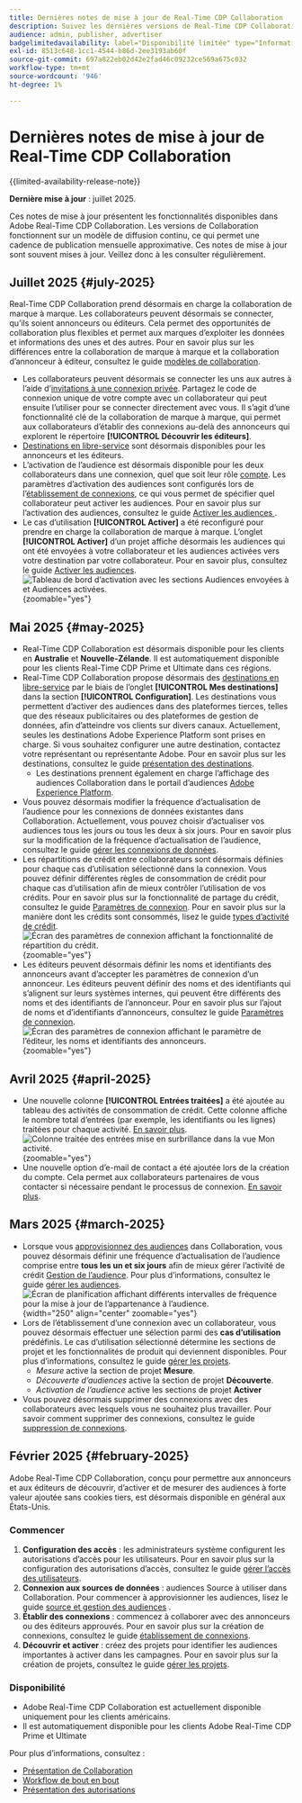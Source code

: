 ```yaml
---
title: Dernières notes de mise à jour de Real-Time CDP Collaboration
description: Suivez les dernières versions de Real-Time CDP Collaboration
audience: admin, publisher, advertiser
badgelimitedavailability: label="Disponibilité limitée" type="Informative" url="https://helpx.adobe.com/legal/product-descriptions/real-time-customer-data-platform-collaboration.html newtab=true"
exl-id: 8513c648-1cc1-4544-b86d-2ee3193ab60f
source-git-commit: 697a822eb02d42e2fad46c09232ce569a675c032
workflow-type: tm+mt
source-wordcount: '946'
ht-degree: 1%

---
```


# Dernières notes de mise à jour de Real-Time CDP Collaboration

{{limited-availability-release-note}}

**Dernière mise à jour** : juillet 2025.

Ces notes de mise à jour présentent les fonctionnalités disponibles dans Adobe Real-Time CDP Collaboration. Les versions de Collaboration fonctionnent sur un modèle de diffusion continu, ce qui permet une cadence de publication mensuelle approximative. Ces notes de mise à jour sont souvent mises à jour. Veillez donc à les consulter régulièrement.

## Juillet 2025 {#july-2025}

Real-Time CDP Collaboration prend désormais en charge la collaboration de marque à marque. Les collaborateurs peuvent désormais se connecter, qu’ils soient annonceurs ou éditeurs. Cela permet des opportunités de collaboration plus flexibles et permet aux marques d’exploiter les données et informations des unes et des autres. Pour en savoir plus sur les différences entre la collaboration de marque à marque et la collaboration d’annonceur à éditeur, consultez le guide [modèles de collaboration](../overview/collaboration-patterns.md).

* Les collaborateurs peuvent désormais se connecter les uns aux autres à l’aide d’[invitations à une connexion privée](../connect/establishing-connections.md#private-connection-invites). Partagez le code de connexion unique de votre compte avec un collaborateur qui peut ensuite l’utiliser pour se connecter directement avec vous. Il s’agit d’une fonctionnalité clé de la collaboration de marque à marque, qui permet aux collaborateurs d’établir des connexions au-delà des annonceurs qui explorent le répertoire **[!UICONTROL Découvrir les éditeurs]**.
* [Destinations en libre-service](../setup/manage-destinations.md) sont désormais disponibles pour les annonceurs et les éditeurs.
* L’activation de l’audience est désormais disponible pour les deux collaborateurs dans une connexion, quel que soit leur rôle [ compte](../overview/roles.md). Les paramètres d’activation des audiences sont configurés lors de l’[établissement de connexions](../connect/establishing-connections.md#configure-connection-settings), ce qui vous permet de spécifier quel collaborateur peut activer les audiences. Pour en savoir plus sur l’activation des audiences, consultez le guide [ Activer les audiences ](../collaborate/activate.md).
* Le cas d’utilisation **[!UICONTROL Activer]** a été reconfiguré pour prendre en charge la collaboration de marque à marque. L’onglet **[!UICONTROL Activer]** d’un projet affiche désormais les audiences qui ont été envoyées à votre collaborateur et les audiences activées vers votre destination par votre collaborateur. Pour en savoir plus, consultez le guide [Activer les audiences](../collaborate/activate.md). <br> ![Tableau de bord d’activation avec les sections Audiences envoyées à et Audiences activées.](/help/assets/release-notes/2025/activate-dashboard.png){zoomable="yes"}

## Mai 2025 {#may-2025}

* Real-Time CDP Collaboration est désormais disponible pour les clients en **Australie** et **Nouvelle-Zélande**. Il est automatiquement disponible pour les clients Real-Time CDP Prime et Ultimate dans ces régions.
* Real-Time CDP Collaboration propose désormais des [destinations en libre-service](../setup/manage-destinations.md) par le biais de l’onglet **[!UICONTROL Mes destinations]** dans la section **[!UICONTROL Configuration]**. Les destinations vous permettent d’activer des audiences dans des plateformes tierces, telles que des réseaux publicitaires ou des plateformes de gestion de données, afin d’atteindre vos clients sur divers canaux. Actuellement, seules les destinations Adobe Experience Platform sont prises en charge. Si vous souhaitez configurer une autre destination, contactez votre représentant ou représentante Adobe. Pour en savoir plus sur les destinations, consultez le guide [présentation des destinations](../destinations/overview.md).
   * Les destinations prennent également en charge l’affichage des audiences Collaboration dans le portail d’audiences [Adobe Experience Platform](https://experienceleague.adobe.com/en/docs/experience-platform/segmentation/ui/audience-portal.md#manage-audiences).
* Vous pouvez désormais modifier la fréquence d’actualisation de l’audience pour les connexions de données existantes dans Collaboration. Actuellement, vous pouvez choisir d’actualiser vos audiences tous les jours ou tous les deux à six jours. Pour en savoir plus sur la modification de la fréquence d’actualisation de l’audience, consultez le guide [gérer les connexions de données](../setup/manage-data-connection.md#scheduling).
* Les répartitions de crédit entre collaborateurs sont désormais définies pour chaque cas d’utilisation sélectionné dans la connexion. Vous pouvez définir différentes règles de consommation de crédit pour chaque cas d’utilisation afin de mieux contrôler l’utilisation de vos crédits. Pour en savoir plus sur la fonctionnalité de partage du crédit, consultez le guide [Paramètres de connexion](../connect/establishing-connections.md#connection-settings). Pour en savoir plus sur la manière dont les crédits sont consommés, lisez le guide [types d’activité de crédit](../setup/my-activity.md#types-of-activities). <br> ![Écran des paramètres de connexion affichant la fonctionnalité de répartition du crédit.](/help/assets/release-notes/2025/credit-split.png){zoomable="yes"}
* Les éditeurs peuvent désormais définir les noms et identifiants des annonceurs avant d’accepter les paramètres de connexion d’un annonceur. Les éditeurs peuvent définir des noms et des identifiants qui s’alignent sur leurs systèmes internes, qui peuvent être différents des noms et des identifiants de l’annonceur. Pour en savoir plus sur l’ajout de noms et d’identifiants d’annonceurs, consultez le guide [Paramètres de connexion](../connect/establishing-connections.md#connection-settings.md). <br> ![Écran des paramètres de connexion affichant le paramètre de l’éditeur, les noms et identifiants des annonceurs.](/help/assets/release-notes/2025/add-advertiser-names-modal.png){zoomable="yes"}

## Avril 2025 {#april-2025}

* Une nouvelle colonne **[!UICONTROL Entrées traitées]** a été ajoutée au tableau des activités de consommation de crédit. Cette colonne affiche le nombre total d’entrées (par exemple, les identifiants ou les lignes) traitées pour chaque activité. [En savoir plus](/help/guide/setup/my-activity.md#inputs-processed). <br> ![Colonne traitée des entrées mise en surbrillance dans la vue Mon activité.](/help/assets/release-notes/2025/inputs-processed-column.png){zoomable="yes"}
* Une nouvelle option d’e-mail de contact a été ajoutée lors de la création du compte. Cela permet aux collaborateurs partenaires de vous contacter si nécessaire pendant le processus de connexion. [En savoir plus](../setup/onboard-account.md).

## Mars 2025 {#march-2025}

* Lorsque vous [approvisionnez des audiences](/help/guide/setup/onboard-audiences.md) dans Collaboration, vous pouvez désormais définir une fréquence d’actualisation de l’audience comprise entre **tous les un et six jours** afin de mieux gérer l’activité de crédit [Gestion de l’audience](/help/guide/setup/my-activity.md#types-of-activities). Pour plus d’informations, consultez le guide [gérer les audiences](https://experienceleague.adobe.com/en/docs/experience-platform/segmentation/ui/audience-portal.md#manage-audiences). <br> ![Écran de planification affichant différents intervalles de fréquence pour la mise à jour de l’appartenance à l’audience.](/help/assets/setup/add-manage-audiences/audience-scheduling-frequency.png "Écran de planification affichant différents intervalles de fréquence pour la mise à jour de l’appartenance à l’audience."){width="250" align="center" zoomable="yes"}
* Lors de l’établissement d’une connexion avec un collaborateur, vous pouvez désormais effectuer une sélection parmi des **cas d’utilisation** prédéfinis. Le cas d’utilisation sélectionné détermine les sections de projet et les fonctionnalités de produit qui deviennent disponibles. Pour plus d’informations, consultez le guide [gérer les projets](/help/guide/collaborate/manage-projects.md#project-use-cases).
   * *Mesure* active la section de projet **Mesure**.
   * *Découverte d’audiences* active la section de projet **Découverte**.
   * *Activation de l’audience* active les sections de projet **Activer** <br>
* Vous pouvez désormais supprimer des connexions avec des collaborateurs avec lesquels vous ne souhaitez plus travailler. Pour savoir comment supprimer des connexions, consultez le guide [suppression de connexions](/help/guide/connect/establishing-connections.md#delete-connections).

## Février 2025 {#february-2025}

Adobe Real-Time CDP Collaboration, conçu pour permettre aux annonceurs et aux éditeurs de découvrir, d’activer et de mesurer des audiences à forte valeur ajoutée sans cookies tiers, est désormais disponible en général aux États-Unis.

### Commencer

1. **Configuration des accès** : les administrateurs système configurent les autorisations d’accès pour les utilisateurs. Pour en savoir plus sur la configuration des autorisations d’accès, consultez le guide [gérer l’accès des utilisateurs](/help/guide/permissions/manage-user-access.md#RTCDP-collaboration-access).
2. **Connexion aux sources de données** : audiences Source à utiliser dans Collaboration. Pour commencer à approvisionner les audiences, lisez le guide [source et gestion des audiences](/help/guide/setup/onboard-audiences.md) .
3. **Établir des connexions** : commencez à collaborer avec des annonceurs ou des éditeurs approuvés. Pour en savoir plus sur la création de connexions, consultez le guide [établissement de connexions](/help/guide/connect/establishing-connections.md).
4. **Découvrir et activer** : créez des projets pour identifier les audiences importantes à activer dans les campagnes. Pour en savoir plus sur la création de projets, consultez le guide [gérer les projets](/help/guide/collaborate/manage-projects.md).

### Disponibilité

* Adobe Real-Time CDP Collaboration est actuellement disponible uniquement pour les clients américains.
* Il est automatiquement disponible pour les clients Adobe Real-Time CDP Prime et Ultimate

Pour plus d’informations, consultez :

* [Présentation de Collaboration](/help/guide/home.md)
* [Workflow de bout en bout](/help/guide/overview/end-to-end-workflow.md)
* [Présentation des autorisations](/help/guide/permissions/overview.md)
